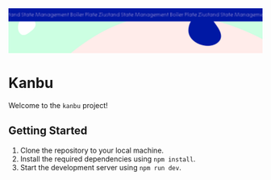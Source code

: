  <img src="/src/assets/boiler.svg" alt="Project Banner Image">

# Kanbu

Welcome to the `kanbu` project!


## Getting Started

1.  Clone the repository to your local machine.
2.  Install the required dependencies using `npm install`.
3.  Start the development server using `npm run dev`.
